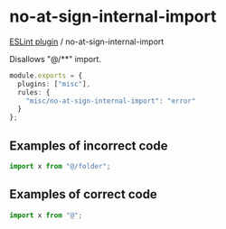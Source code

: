 # no-at-sign-internal-import

[ESLint plugin](https://iliubinskii.github.io/eslint-plugin-misc/) / no-at-sign-internal-import

Disallows "@/**" import.

```ts
module.exports = {
  plugins: ["misc"],
  rules: {
    "misc/no-at-sign-internal-import": "error"
  }
};
```

## Examples of incorrect code

```ts
import x from "@/folder";
```

## Examples of correct code

```ts
import x from "@";
```
